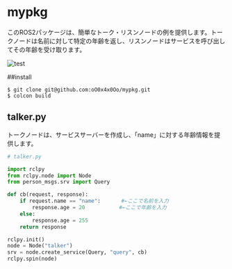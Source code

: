 # mypkg

このROS2パッケージは、簡単なトーク・リスンノードの例を提供します。トークノードは名前に対して特定の年齢を返し、リスンノードはサービスを呼び出してその年齢を受け取ります。

![test](https://github.com/oO0x4x0Oo/mypkg/actions/workflows/test.yml/badge.svg)

##install
```
$ git clone git@github.com:oO0x4x0Oo/mypkg.git
$ colcon build
```

## talker.py

トークノードは、サービスサーバーを作成し、「name」に対する年齢情報を提供します。

```python
# talker.py

import rclpy
from rclpy.node import Node
from person_msgs.srv import Query

def cb(request, response):
    if request.name == "name":　　　　#←ここで名前を入力
        response.age = 20 　　　　　　#←ここで年齢を入力
    else:
        response.age = 255
    return response

rclpy.init()
node = Node("talker")
srv = node.create_service(Query, "query", cb)
rclpy.spin(node)
```


